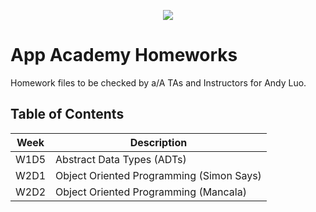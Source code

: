 <p align="center">
<img src="https://upload.wikimedia.org/wikipedia/commons/7/7e/Appacademylogo.png">
</p>

# App Academy Homeworks

Homework files to be checked by a/A TAs and Instructors for Andy Luo.


## Table of Contents

Week          | Description
------------- | ---------------------------------------
W1D5          | Abstract Data Types (ADTs)
W2D1          | Object Oriented Programming (Simon Says)
W2D2          | Object Oriented Programming (Mancala)
